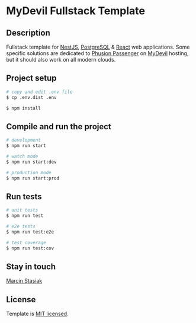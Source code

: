 # MyDevil Fullstack Template

## Description

Fullstack template for [NestJS](https://nestjs.com/), [PostgreSQL](https://postgresql.org/) & [React](https://react.dev/) web applications. Some specific solutions are dedicated to [Phusion Passenger](https://phusionpassenger.com/) on [MyDevil](https://mydevil.net/) hosting, but it should also work on all modern clouds. 

## Project setup

```bash
# copy and edit .env file
$ cp .env.dist .env
```

```bash
$ npm install
```

## Compile and run the project

```bash
# development
$ npm run start

# watch mode
$ npm run start:dev

# production mode
$ npm run start:prod
```

## Run tests

```bash
# unit tests
$ npm run test

# e2e tests
$ npm run test:e2e

# test coverage
$ npm run test:cov
```

## Stay in touch

[Marcin Stasiak](https://marcinstasiak.pl)

## License

Template is [MIT licensed](https://github.com/nestjs/nest/blob/master/LICENSE).

